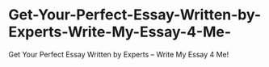 # Get-Your-Perfect-Essay-Written-by-Experts-Write-My-Essay-4-Me-
Get Your Perfect Essay Written by Experts – Write My Essay 4 Me!
